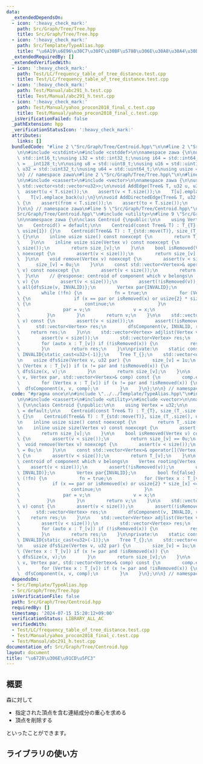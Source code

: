 ```yaml
---
data:
  _extendedDependsOn:
  - icon: ':heavy_check_mark:'
    path: Src/Graph/Tree/Tree.hpp
    title: Src/Graph/Tree/Tree.hpp
  - icon: ':heavy_check_mark:'
    path: Src/Template/TypeAlias.hpp
    title: "\u6A19\u6E96\u30C7\u30FC\u30BF\u578B\u306E\u30A8\u30A4\u30EA\u30A2\u30B9"
  _extendedRequiredBy: []
  _extendedVerifiedWith:
  - icon: ':heavy_check_mark:'
    path: Test/LC/frequency_table_of_tree_distance.test.cpp
    title: Test/LC/frequency_table_of_tree_distance.test.cpp
  - icon: ':heavy_check_mark:'
    path: Test/Manual/abc291_h.test.cpp
    title: Test/Manual/abc291_h.test.cpp
  - icon: ':heavy_check_mark:'
    path: Test/Manual/yahoo_procon2018_final_c.test.cpp
    title: Test/Manual/yahoo_procon2018_final_c.test.cpp
  _isVerificationFailed: false
  _pathExtension: hpp
  _verificationStatusIcon: ':heavy_check_mark:'
  attributes:
    links: []
  bundledCode: "#line 2 \"Src/Graph/Tree/Centroid.hpp\"\n\n#line 2 \"Src/Template/TypeAlias.hpp\"\
    \n\n#include <cstdint>\n#include <cstddef>\n\nnamespace zawa {\n\nusing i16 =\
    \ std::int16_t;\nusing i32 = std::int32_t;\nusing i64 = std::int64_t;\nusing i128\
    \ = __int128_t;\n\nusing u8 = std::uint8_t;\nusing u16 = std::uint16_t;\nusing\
    \ u32 = std::uint32_t;\nusing u64 = std::uint64_t;\n\nusing usize = std::size_t;\n\
    \n} // namespace zawa\n#line 2 \"Src/Graph/Tree/Tree.hpp\"\n\n#line 4 \"Src/Graph/Tree/Tree.hpp\"\
    \n\n#include <cassert>\n#include <vector>\n\nnamespace zawa {\n\nusing Tree =\
    \ std::vector<std::vector<u32>>;\n\nvoid AddEdge(Tree& T, u32 u, u32 v) {\n  \
    \  assert(u < T.size());\n    assert(v < T.size());\n    T[u].emplace_back(v);\n\
    \    T[v].emplace_back(u);\n}\n\nvoid AddDirectedEdge(Tree& T, u32 from, u32 to)\
    \ {\n    assert(from < T.size());\n    assert(to < T.size());\n    T[from].emplace_back(to);\n\
    }\n\n} // namespace zawa\n#line 5 \"Src/Graph/Tree/Centroid.hpp\"\n\n#line 7 \"\
    Src/Graph/Tree/Centroid.hpp\"\n#include <utility>\n#line 9 \"Src/Graph/Tree/Centroid.hpp\"\
    \n\nnamespace zawa {\n\nclass Centroid {\npublic:\n\n    using Vertex = u32;\n\
    \n    Centroid() = default;\n\n    Centroid(const Tree& T) : T_{T}, size_(T_.size(),\
    \ usize{1}) {}\n    Centroid(Tree&& T) : T_{std::move(T)}, size_(T_.size(), usize{1})\
    \ {}\n\n    inline usize size() const noexcept {\n        return T_.size();\n\
    \    }\n\n    inline usize size(Vertex v) const noexcept {\n        assert(v <\
    \ size());\n        return size_[v];\n    }\n\n    bool isRemoved(Vertex v) const\
    \ noexcept {\n        assert(v < size());\n        return size_[v] == 0u;\n  \
    \  }\n\n    void remove(Vertex v) noexcept {\n        assert(v < size());\n  \
    \      size_[v] = 0u;\n    }\n\n    const std::vector<Vertex>& operator[](Vertex\
    \ v) const noexcept {\n        assert(v < size());\n        return T_[v];\n  \
    \  }\n\n    // @response: centroid of component which v belongs\n    Vertex rooting(Vertex\
    \ v) {\n        assert(v < size());\n        assert(!isRemoved(v));\n        usize\
    \ all{dfsSize(v, INVALID)};\n        Vertex par{INVALID};\n        bool fn{false};\n\
    \        while (!fn) {\n            fn = true;\n            for (Vertex x : T_[v])\
    \ {\n                if (x == par or isRemoved(x) or usize{2} * size_[x] <= all)\
    \ {\n                    continue;\n                }\n                fn = false;\n\
    \                par = v;\n                v = x;\n                break;\n  \
    \          }\n        }\n        return v;\n    }\n\n    std::vector<Vertex> component(Vertex\
    \ v) const {\n        assert(v < size());\n        assert(!isRemoved(v));\n  \
    \      std::vector<Vertex> res;\n        dfsComponent(v, INVALID, res);\n    \
    \    return res;\n    }\n\n    std::vector<Vertex> adjlist(Vertex v) const {\n\
    \        assert(v < size());\n        std::vector<Vertex> res;\n        res.reserve(T_[v].size());\n\
    \        for (auto x : T_[v]) if (!isRemoved(x)) {\n            res.emplace_back(x);\n\
    \        }\n        return res;\n    }\n\nprivate:\n    static constexpr Vertex\
    \ INVALID{static_cast<u32>(-1)};\n    Tree T_{};\n    std::vector<usize> size_{};\n\
    \n    usize dfsSize(Vertex v, u32 par) {\n        size_[v] = 1u;\n        for\
    \ (Vertex x : T_[v]) if (x != par and !isRemoved(x)) {\n            size_[v] +=\
    \ dfsSize(x, v);\n        }\n        return size_[v];\n    }\n\n    void dfsComponent(Vertex\
    \ v, Vertex par, std::vector<Vertex>& comp) const {\n        comp.emplace_back(v);\n\
    \        for (Vertex x : T_[v]) if (x != par and !isRemoved(x)) {\n          \
    \  dfsComponent(x, v, comp);\n        }\n    }\n};\n\n} // namespace zawa\n"
  code: "#pragma once\n\n#include \"../../Template/TypeAlias.hpp\"\n#include \"./Tree.hpp\"\
    \n\n#include <cassert>\n#include <utility>\n#include <vector>\n\nnamespace zawa\
    \ {\n\nclass Centroid {\npublic:\n\n    using Vertex = u32;\n\n    Centroid()\
    \ = default;\n\n    Centroid(const Tree& T) : T_{T}, size_(T_.size(), usize{1})\
    \ {}\n    Centroid(Tree&& T) : T_{std::move(T)}, size_(T_.size(), usize{1}) {}\n\
    \n    inline usize size() const noexcept {\n        return T_.size();\n    }\n\
    \n    inline usize size(Vertex v) const noexcept {\n        assert(v < size());\n\
    \        return size_[v];\n    }\n\n    bool isRemoved(Vertex v) const noexcept\
    \ {\n        assert(v < size());\n        return size_[v] == 0u;\n    }\n\n  \
    \  void remove(Vertex v) noexcept {\n        assert(v < size());\n        size_[v]\
    \ = 0u;\n    }\n\n    const std::vector<Vertex>& operator[](Vertex v) const noexcept\
    \ {\n        assert(v < size());\n        return T_[v];\n    }\n\n    // @response:\
    \ centroid of component which v belongs\n    Vertex rooting(Vertex v) {\n    \
    \    assert(v < size());\n        assert(!isRemoved(v));\n        usize all{dfsSize(v,\
    \ INVALID)};\n        Vertex par{INVALID};\n        bool fn{false};\n        while\
    \ (!fn) {\n            fn = true;\n            for (Vertex x : T_[v]) {\n    \
    \            if (x == par or isRemoved(x) or usize{2} * size_[x] <= all) {\n \
    \                   continue;\n                }\n                fn = false;\n\
    \                par = v;\n                v = x;\n                break;\n  \
    \          }\n        }\n        return v;\n    }\n\n    std::vector<Vertex> component(Vertex\
    \ v) const {\n        assert(v < size());\n        assert(!isRemoved(v));\n  \
    \      std::vector<Vertex> res;\n        dfsComponent(v, INVALID, res);\n    \
    \    return res;\n    }\n\n    std::vector<Vertex> adjlist(Vertex v) const {\n\
    \        assert(v < size());\n        std::vector<Vertex> res;\n        res.reserve(T_[v].size());\n\
    \        for (auto x : T_[v]) if (!isRemoved(x)) {\n            res.emplace_back(x);\n\
    \        }\n        return res;\n    }\n\nprivate:\n    static constexpr Vertex\
    \ INVALID{static_cast<u32>(-1)};\n    Tree T_{};\n    std::vector<usize> size_{};\n\
    \n    usize dfsSize(Vertex v, u32 par) {\n        size_[v] = 1u;\n        for\
    \ (Vertex x : T_[v]) if (x != par and !isRemoved(x)) {\n            size_[v] +=\
    \ dfsSize(x, v);\n        }\n        return size_[v];\n    }\n\n    void dfsComponent(Vertex\
    \ v, Vertex par, std::vector<Vertex>& comp) const {\n        comp.emplace_back(v);\n\
    \        for (Vertex x : T_[v]) if (x != par and !isRemoved(x)) {\n          \
    \  dfsComponent(x, v, comp);\n        }\n    }\n};\n\n} // namespace zawa\n"
  dependsOn:
  - Src/Template/TypeAlias.hpp
  - Src/Graph/Tree/Tree.hpp
  isVerificationFile: false
  path: Src/Graph/Tree/Centroid.hpp
  requiredBy: []
  timestamp: '2024-07-15 15:20:12+09:00'
  verificationStatus: LIBRARY_ALL_AC
  verifiedWith:
  - Test/LC/frequency_table_of_tree_distance.test.cpp
  - Test/Manual/yahoo_procon2018_final_c.test.cpp
  - Test/Manual/abc291_h.test.cpp
documentation_of: Src/Graph/Tree/Centroid.hpp
layout: document
title: "\u6728\u306E\u91CD\u5FC3"
---
```


## 概要

森に対して

- 指定された頂点を含む連結成分の重心を求める
- 頂点を削除する

といったことができます。

## ライブラリの使い方
